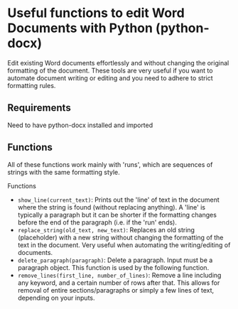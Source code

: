 # Useful functions to edit Word Documents with Python (python-docx)

Edit existing Word documents effortlessly and without changing the original formatting of the document. These tools are very useful if you want to automate document writing or editing and you need to adhere to strict formatting rules.

## Requirements

Need to have python-docx installed and imported

## Functions

All of these functions work mainly with 'runs', which are sequences of strings with the same formatting style.

Functions
- `show_line(current_text)`: Prints out the 'line' of text in the document where the string is found (without replacing anything). A 'line' is typically a paragraph but it can be shorter if the formatting changes before the end of the paragraph (i.e. if the 'run' ends).
- `replace_string(old_text, new_text)`: Replaces an old string (placeholder) with a new string without changing the formatting of the text in the document. Very useful when automating the writing/editing of documents.
- `delete_paragraph(paragraph)`: Delete a paragraph. Input must be a paragraph object. This function is used by the following function.
- `remove_lines(first_line, number_of_lines)`: Remove a line including any keyword, and a certain number of rows after that. This allows for removal of entire sections/paragraphs or simply a few lines of text, depending on your inputs.

